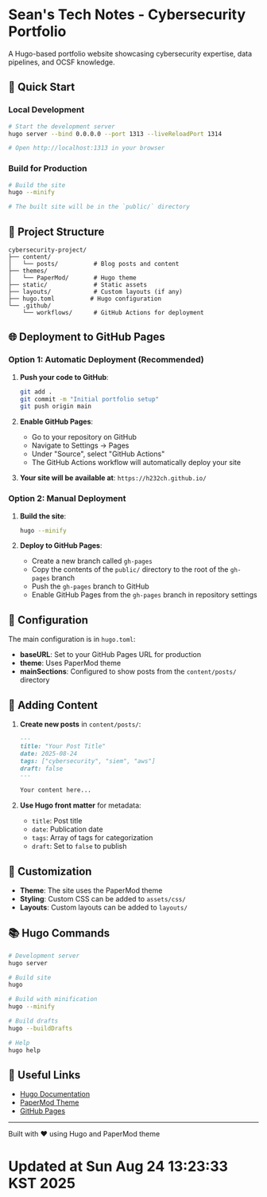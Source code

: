 # Sean's Tech Notes - Cybersecurity Portfolio

A Hugo-based portfolio website showcasing cybersecurity expertise, data pipelines, and OCSF knowledge.

## 🚀 Quick Start

### Local Development
```bash
# Start the development server
hugo server --bind 0.0.0.0 --port 1313 --liveReloadPort 1314

# Open http://localhost:1313 in your browser
```

### Build for Production
```bash
# Build the site
hugo --minify

# The built site will be in the `public/` directory
```

## 📁 Project Structure

```
cybersecurity-project/
├── content/
│   └── posts/          # Blog posts and content
├── themes/
│   └── PaperMod/       # Hugo theme
├── static/             # Static assets
├── layouts/            # Custom layouts (if any)
├── hugo.toml          # Hugo configuration
└── .github/
    └── workflows/      # GitHub Actions for deployment
```

## 🌐 Deployment to GitHub Pages

### Option 1: Automatic Deployment (Recommended)

1. **Push your code to GitHub**:
   ```bash
   git add .
   git commit -m "Initial portfolio setup"
   git push origin main
   ```

2. **Enable GitHub Pages**:
   - Go to your repository on GitHub
   - Navigate to Settings → Pages
   - Under "Source", select "GitHub Actions"
   - The GitHub Actions workflow will automatically deploy your site

3. **Your site will be available at**: `https://h232ch.github.io/`

### Option 2: Manual Deployment

1. **Build the site**:
   ```bash
   hugo --minify
   ```

2. **Deploy to GitHub Pages**:
   - Create a new branch called `gh-pages`
   - Copy the contents of the `public/` directory to the root of the `gh-pages` branch
   - Push the `gh-pages` branch to GitHub
   - Enable GitHub Pages from the `gh-pages` branch in repository settings

## 🔧 Configuration

The main configuration is in `hugo.toml`:

- **baseURL**: Set to your GitHub Pages URL for production
- **theme**: Uses PaperMod theme
- **mainSections**: Configured to show posts from the `content/posts/` directory

## 📝 Adding Content

1. **Create new posts** in `content/posts/`:
   ```markdown
   ---
   title: "Your Post Title"
   date: 2025-08-24
   tags: ["cybersecurity", "siem", "aws"]
   draft: false
   ---
   
   Your content here...
   ```

2. **Use Hugo front matter** for metadata:
   - `title`: Post title
   - `date`: Publication date
   - `tags`: Array of tags for categorization
   - `draft`: Set to `false` to publish

## 🎨 Customization

- **Theme**: The site uses the PaperMod theme
- **Styling**: Custom CSS can be added to `assets/css/`
- **Layouts**: Custom layouts can be added to `layouts/`

## 📚 Hugo Commands

```bash
# Development server
hugo server

# Build site
hugo

# Build with minification
hugo --minify

# Build drafts
hugo --buildDrafts

# Help
hugo help
```

## 🔗 Useful Links

- [Hugo Documentation](https://gohugo.io/documentation/)
- [PaperMod Theme](https://github.com/adityatelange/hugo-PaperMod)
- [GitHub Pages](https://pages.github.com/)

---

Built with ❤️ using Hugo and PaperMod theme
# Updated at Sun Aug 24 13:23:33 KST 2025
